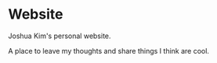 # Website

Joshua Kim's personal website.

A place to leave my thoughts and share things I think are cool.

